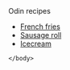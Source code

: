 <!DOCTYPE html> 
<html> 
    <head> <meta charset="utf-8"
    <title> Odin recipes </title> 
    </head> 
    <body> <ul> <li><a href="http://recipes/frenchfries.html"> French fries </a> </li>
                <li><a href="http://recipes/sausageroll.html">Sausage roll </a> </li>
                <li><a href="http://recipes/icecream.html">Icecream </a> </li>
                </ul>

    </body>
</html>